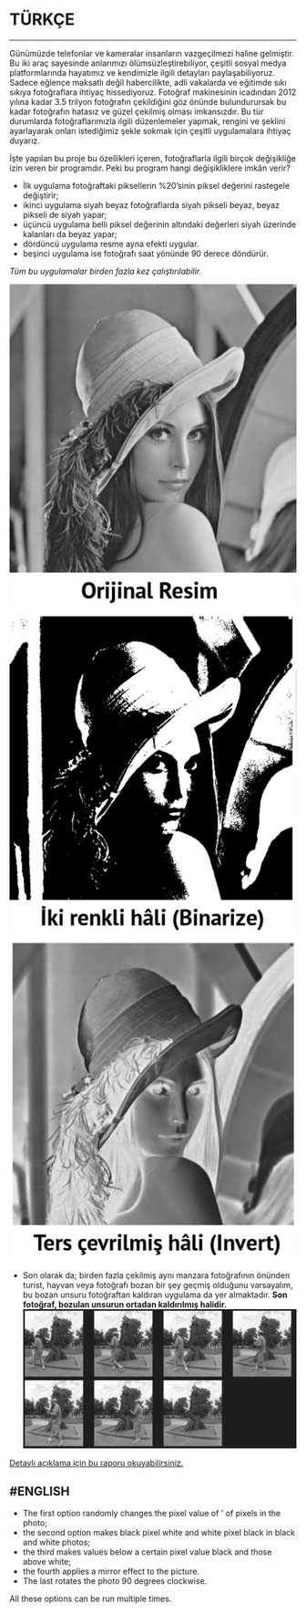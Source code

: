 # TÜRKÇE 
------
Günümüzde telefonlar ve kameralar insanların vazgeçilmezi haline gelmiştir. Bu iki araç sayesinde anlarımızı ölümsüzleştirebiliyor, çeşitli sosyal medya platformlarında hayatımız ve kendimizle ilgili detayları paylaşabiliyoruz. Sadece eğlence maksatlı değil habercilikte, adli vakalarda ve eğitimde sıkı sıkıya fotoğraflara ihtiyaç hissediyoruz. Fotoğraf makinesinin icadından 2012 yılına kadar 3.5 trilyon fotoğrafın çekildiğini göz önünde bulundurursak bu kadar fotoğrafın hatasız ve güzel çekilmiş olması imkansızdır. Bu tür durumlarda fotoğraflarımızla ilgili düzenlemeler yapmak, rengini ve şeklini ayarlayarak onları istediğimiz şekle sokmak için çeşitli uygulamalara ihtiyaç duyarız.

İşte yapılan bu proje bu özellikleri içeren, fotoğraflarla ilgili birçok değişikliğe izin veren bir programdır. Peki bu program hangi değişikliklere imkân verir? 

- İlk uygulama fotoğraftaki piksellerin %20’sinin piksel değerini rastegele değiştirir; 
- ikinci uygulama siyah beyaz fotoğraflarda siyah pikseli beyaz, beyaz pikseli de siyah yapar; 
- üçüncü uygulama belli piksel değerinin altındaki değerleri siyah üzerinde kalanları da beyaz yapar; 
- dördüncü uygulama resme ayna efekti uygular. 
- beşinci uygulama ise fotoğrafı saat yönünde 90 derece döndürür. 

*Tüm bu uygulamalar birden fazla kez çalıştırılabilir.*


![alt text](https://github.com/benguyurdakul/Image-Processing-C/blob/main/Images/G%C3%B6r%C3%BCnt%C3%BC%2016.03.2022%2015.41.jpg)
![alt text](https://github.com/benguyurdakul/Image-Processing-C/blob/main/Images/G%C3%B6r%C3%BCnt%C3%BC%2016.03.2022%2015.41%203.jpg)
![alt text](https://github.com/benguyurdakul/Image-Processing-C/blob/main/Images/G%C3%B6r%C3%BCnt%C3%BC%2016.03.2022%2015.41%202.jpg)

- Son olarak da; birden fazla çekilmiş aynı manzara fotoğrafının önünden turist, hayvan veya fotoğrafı bozan bir şey geçmiş olduğunu varsayalım, bu bozan unsuru fotoğraftan kaldıran uygulama da yer almaktadır. **Son fotoğraf, bozulan unsurun ortadan kaldırılmış halidir.**
![alt text](https://github.com/benguyurdakul/Image-Processing-C/blob/main/Images/option.jpeg)

[Detaylı açıklama için bu raporu okuyabilirsiniz.](https://github.com/benguyurdakul/Image-Processing-C/blob/main/Algoritma%20Proje%20Raporu%20.pdf)


#ENGLISH
------
- The first option randomly changes the pixel value of ' of pixels in the photo;
- the second option makes black pixel white and white pixel black in black and white photos;
- the third makes values below a certain pixel value black and those above white;
- the fourth applies a mirror effect to the picture.
- The last rotates the photo 90 degrees clockwise.

All these options can be run multiple times.
